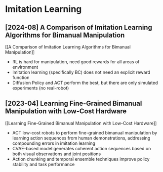 # Imitation Learning

## [2024-08] A Comparison of Imitation Learning Algorithms for Bimanual Manipulation

[[A Comparison of Imitation Learning Algorithms for Bimanual Manipulation]]
- RL is hard for manipulation, need good rewards for all areas of environment
- Imitation learning (specifically BC) does not need an explicit reward function
- Diffusion Policy and ACT perform the best, but there are only simulated experiments (no real-robot)

## [2023-04] Learning Fine-Grained Bimanual Manipulation with Low-Cost Hardware

[[Learning Fine-Grained Bimanual Manipulation with Low-Cost Hardware]]
- ACT low-cost robots to perform fine-grained bimanual manipulation by learning action sequences from human demonstrations, addressing compounding errors in imitation learning
- CVAE-based model generates coherent action sequences based on both visual observations and joint positions
- Action chunking and temporal ensemble techniques improve policy stability and task performance
